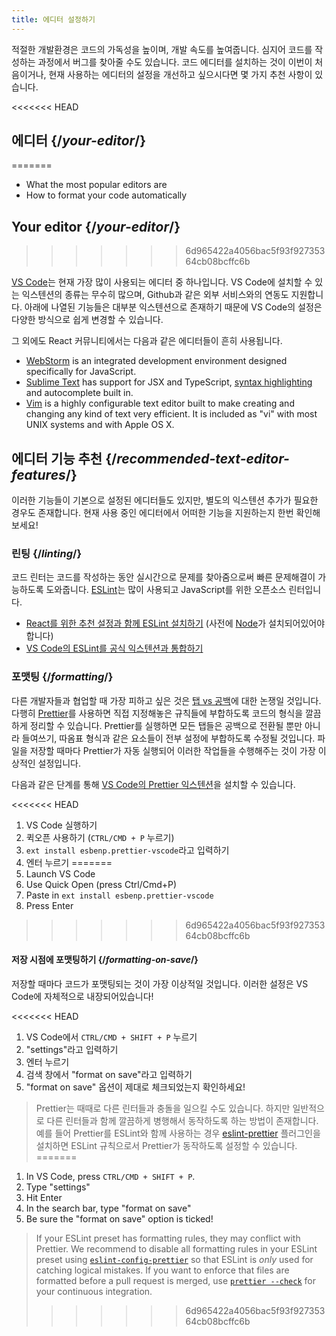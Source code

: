 ```yaml
---
title: 에디터 설정하기
---
```


<Intro>

적절한 개발환경은 코드의 가독성을 높이며, 개발 속도를 높여줍니다. 심지어 코드를 작성하는 과정에서 버그를 찾아줄 수도 있습니다. 코드 에디터를 설치하는 것이 이번이 처음이거나, 현재 사용하는 에디터의 설정을 개선하고 싶으시다면 몇 가지 추천 사항이 있습니다.

</Intro>

<<<<<<< HEAD
## 에디터 {/*your-editor*/}
=======
<YouWillLearn>

* What the most popular editors are
* How to format your code automatically

</YouWillLearn>

## Your editor {/*your-editor*/}
>>>>>>> 6d965422a4056bac5f93f92735364cb08bcffc6b

[VS Code](https://code.visualstudio.com/)는 현재 가장 많이 사용되는 에디터 중 하나입니다. VS Code에 설치할 수 있는 익스텐션의 종류는 무수히 많으며, Github과 같은 외부 서비스와의 연동도 지원합니다. 아래에 나열된 기능들은 대부분 익스텐션으로 존재하기 때문에 VS Code의 설정은 다양한 방식으로 쉽게 변경할 수 있습니다. 

그 외에도 React 커뮤니티에서는 다음과 같은 에디터들이 흔히 사용됩니다.

* [WebStorm](https://www.jetbrains.com/webstorm/) is an integrated development environment designed specifically for JavaScript.
* [Sublime Text](https://www.sublimetext.com/) has support for JSX and TypeScript, [syntax highlighting](https://stackoverflow.com/a/70960574/458193) and autocomplete built in.
* [Vim](https://www.vim.org/) is a highly configurable text editor built to make creating and changing any kind of text very efficient. It is included as "vi" with most UNIX systems and with Apple OS X.

## 에디터 기능 추천 {/*recommended-text-editor-features*/}

이러한 기능들이 기본으로 설정된 에디터들도 있지만, 별도의 익스텐션 추가가 필요한 경우도 존재합니다. 현재 사용 중인 에디터에서 어떠한 기능을 지원하는지 한번 확인해보세요!

### 린팅 {/*linting*/}

코드 린터는 코드를 작성하는 동안 실시간으로 문제를 찾아줌으로써 빠른 문제해결이 가능하도록 도와줍니다. [ESLint](https://eslint.org/)는 많이 사용되고 JavaScript를 위한 오픈소스 린터입니다.

* [React를 위한 추천 설정과 함께 ESLint 설치하기](https://www.npmjs.com/package/eslint-config-react-app) (사전에 [Node](https://nodejs.org/ko/download/current/)가 설치되어있어야 합니다)
* [VS Code의 ESLint를 공식 익스텐션과 통합하기](https://marketplace.visualstudio.com/items?itemName=dbaeumer.vscode-eslint)

### 포맷팅 {/*formatting*/}

다른 개발자들과 협업할 때 가장 피하고 싶은 것은 [탭 vs 공백](https://www.google.com/search?q=tabs+vs+spaces)에 대한 논쟁일 것입니다. 다행히 [Prettier](https://prettier.io/)를 사용하면 직접 지정해놓은 규칙들에 부합하도록 코드의 형식을 깔끔하게 정리할 수 있습니다. Prettier를 실행하면 모든 탭들은 공백으로 전환될 뿐만 아니라 들여쓰기, 따옴표 형식과 같은 요소들이 전부 설정에 부합하도록 수정될 것입니다. 파일을 저장할 때마다 Prettier가 자동 실행되어 이러한 작업들을 수행해주는 것이 가장 이상적인 설정입니다. 

다음과 같은 단계를 통해 [VS Code의 Prettier 익스텐션](https://marketplace.visualstudio.com/items?itemName=esbenp.prettier-vscode)을 설치할 수 있습니다.

<<<<<<< HEAD
1. VS Code 실행하기
2. 퀵오픈 사용하기 (`CTRL/CMD + P` 누르기)
3. `ext install esbenp.prettier-vscode`라고 입력하기
4. 엔터 누르기
=======
1. Launch VS Code
2. Use Quick Open (press Ctrl/Cmd+P)
3. Paste in `ext install esbenp.prettier-vscode`
4. Press Enter
>>>>>>> 6d965422a4056bac5f93f92735364cb08bcffc6b

#### 저장 시점에 포맷팅하기 {/*formatting-on-save*/}

저장할 때마다 코드가 포맷팅되는 것이 가장 이상적일 것입니다. 이러한 설정은 VS Code에 자체적으로 내장되어있습니다! 

<<<<<<< HEAD
1. VS Code에서 `CTRL/CMD + SHIFT + P` 누르기
2. "settings"라고 입력하기
3. 엔터 누르기
4. 검색 창에서 "format on save"라고 입력하기
5. "format on save" 옵션이 제대로 체크되었는지 확인하세요!

> Prettier는 때때로 다른 린터들과 충돌을 일으킬 수도 있습니다. 하지만 일반적으로 다른 린터들과 함께 깔끔하게 병행해서 동작하도록 하는 방법이 존재합니다. 예를 들어 Prettier를 ESLint와 함께 사용하는 경우 [eslint-prettier](https://github.com/prettier/eslint-plugin-prettier) 플러그인을 설치하면 ESLint 규칙으로서 Prettier가 동작하도록 설정할 수 있습니다. 
=======
1. In VS Code, press `CTRL/CMD + SHIFT + P`.
2. Type "settings"
3. Hit Enter
4. In the search bar, type "format on save"
5. Be sure the "format on save" option is ticked!

> If your ESLint preset has formatting rules, they may conflict with Prettier. We recommend to disable all formatting rules in your ESLint preset using [`eslint-config-prettier`](https://github.com/prettier/eslint-config-prettier) so that ESLint is *only* used for catching logical mistakes. If you want to enforce that files are formatted before a pull request is merged, use [`prettier --check`](https://prettier.io/docs/en/cli.html#--check) for your continuous integration.
>>>>>>> 6d965422a4056bac5f93f92735364cb08bcffc6b
